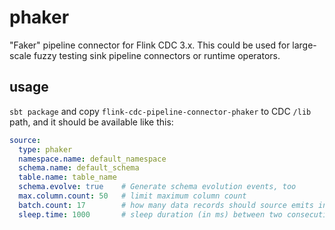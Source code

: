 # phaker

"Faker" pipeline connector for Flink CDC 3.x. This could be used for large-scale fuzzy testing sink pipeline connectors or runtime operators.

## usage

`sbt package` and copy `flink-cdc-pipeline-connector-phaker` to CDC `/lib` path, and it should be available like this:

```yaml
source:
  type: phaker
  namespace.name: default_namespace
  schema.name: default_schema
  table.name: table_name
  schema.evolve: true    # Generate schema evolution events, too
  max.column.count: 50   # limit maximum column count
  batch.count: 17        # how many data records should source emits in each batch
  sleep.time: 1000       # sleep duration (in ms) between two consecutive batches
```
